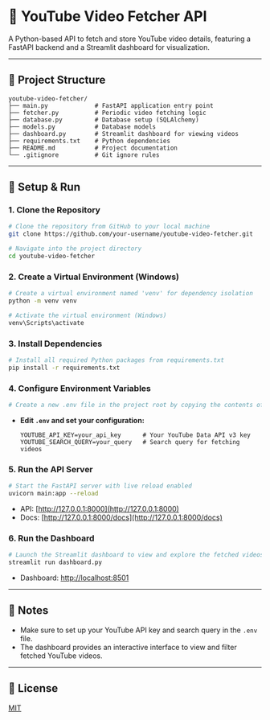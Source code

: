 # 🎥 YouTube Video Fetcher API

A Python-based API to fetch and store YouTube video details, featuring a FastAPI backend and a Streamlit dashboard for visualization.

---

## 📁 Project Structure

```
youtube-video-fetcher/
├── main.py             # FastAPI application entry point
├── fetcher.py          # Periodic video fetching logic
├── database.py         # Database setup (SQLAlchemy)
├── models.py           # Database models
├── dashboard.py        # Streamlit dashboard for viewing videos
├── requirements.txt    # Python dependencies
├── README.md           # Project documentation
└── .gitignore          # Git ignore rules
```

---

## 🚀 Setup & Run

### 1. Clone the Repository

```bash
# Clone the repository from GitHub to your local machine
git clone https://github.com/your-username/youtube-video-fetcher.git

# Navigate into the project directory
cd youtube-video-fetcher
```

### 2. Create a Virtual Environment (Windows)

```bash
# Create a virtual environment named 'venv' for dependency isolation
python -m venv venv

# Activate the virtual environment (Windows)
venv\Scripts\activate
```

### 3. Install Dependencies

```bash
# Install all required Python packages from requirements.txt
pip install -r requirements.txt
```

### 4. Configure Environment Variables

```bash
# Create a new .env file in the project root by copying the contents of .env.example manually
```

- **Edit `.env` and set your configuration:**
  ```
  YOUTUBE_API_KEY=your_api_key      # Your YouTube Data API v3 key
  YOUTUBE_SEARCH_QUERY=your_query   # Search query for fetching videos
  ```

### 5. Run the API Server

```bash
# Start the FastAPI server with live reload enabled
uvicorn main:app --reload
```
- API: [http://127.0.0.1:8000](http://127.0.0.1:8000)
- Docs: [http://127.0.0.1:8000/docs](http://127.0.0.1:8000/docs)

### 6. Run the Dashboard

```bash
# Launch the Streamlit dashboard to view and explore the fetched videos
streamlit run dashboard.py
```
- Dashboard: [http://localhost:8501](http://localhost:8501)

---

## 📝 Notes

- Make sure to set up your YouTube API key and search query in the `.env` file.
- The dashboard provides an interactive interface to view and filter fetched YouTube videos.

---

## 📄 License

[MIT](LICENSE)
